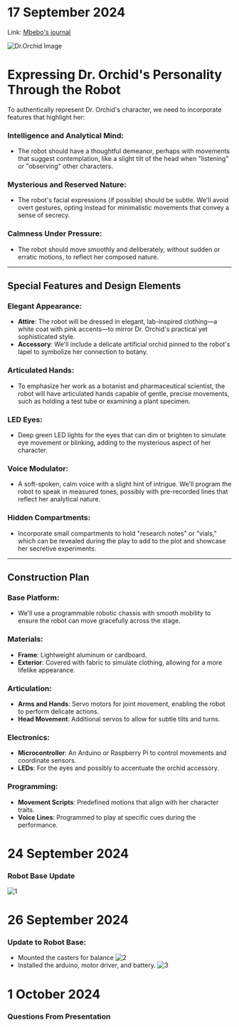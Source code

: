 # 17 September 2024

Link: [Mbebo's journal](https://github.com/nonnabyte/PerformingRobots/blob/main/journal.md)


![Dr.Orchid Image](performanceIdeas/DA.png)
# Expressing Dr. Orchid's Personality Through the Robot

To authentically represent Dr. Orchid's character, we need to incorporate features that highlight her:

### Intelligence and Analytical Mind:
- The robot should have a thoughtful demeanor, perhaps with movements that suggest contemplation, like a slight tilt of the head when "listening" or "observing" other characters.

### Mysterious and Reserved Nature:
- The robot's facial expressions (if possible) should be subtle. We'll avoid overt gestures, opting instead for minimalistic movements that convey a sense of secrecy.

### Calmness Under Pressure:
- The robot should move smoothly and deliberately, without sudden or erratic motions, to reflect her composed nature.

---

## Special Features and Design Elements

### Elegant Appearance:
- **Attire**: The robot will be dressed in elegant, lab-inspired clothing—a white coat with pink accents—to mirror Dr. Orchid's practical yet sophisticated style.
- **Accessory**: We'll include a delicate artificial orchid pinned to the robot's lapel to symbolize her connection to botany.

### Articulated Hands:
- To emphasize her work as a botanist and pharmaceutical scientist, the robot will have articulated hands capable of gentle, precise movements, such as holding a test tube or examining a plant specimen.

### LED Eyes:
- Deep green LED lights for the eyes that can dim or brighten to simulate eye movement or blinking, adding to the mysterious aspect of her character.

### Voice Modulator:
- A soft-spoken, calm voice with a slight hint of intrigue. We'll program the robot to speak in measured tones, possibly with pre-recorded lines that reflect her analytical nature.

### Hidden Compartments:
- Incorporate small compartments to hold "research notes" or "vials," which can be revealed during the play to add to the plot and showcase her secretive experiments.

---

## Construction Plan

### Base Platform:
- We'll use a programmable robotic chassis with smooth mobility to ensure the robot can move gracefully across the stage.

### Materials:
- **Frame**: Lightweight aluminum or cardboard.
- **Exterior**: Covered with fabric to simulate clothing, allowing for a more lifelike appearance.

### Articulation:
- **Arms and Hands**: Servo motors for joint movement, enabling the robot to perform delicate actions.
- **Head Movement**: Additional servos to allow for subtle tilts and turns.

### Electronics:
- **Microcontroller**: An Arduino or Raspberry Pi to control movements and coordinate sensors.
- **LEDs**: For the eyes and possibly to accentuate the orchid accessory.

### Programming:
- **Movement Scripts**: Predefined motions that align with her character traits.
- **Voice Lines**: Programmed to play at specific cues during the performance.



# 24 September 2024
### Robot Base Update

![1](Robotbase1.jpeg)


# 26 September 2024
### Update to Robot Base:
 - Mounted the casters for balance
   ![2](casters.jpeg)
 - Installed the arduino, motor driver, and battery.
   ![3](arduino.jpeg)


# 1 October 2024
### Questions From Presentation

